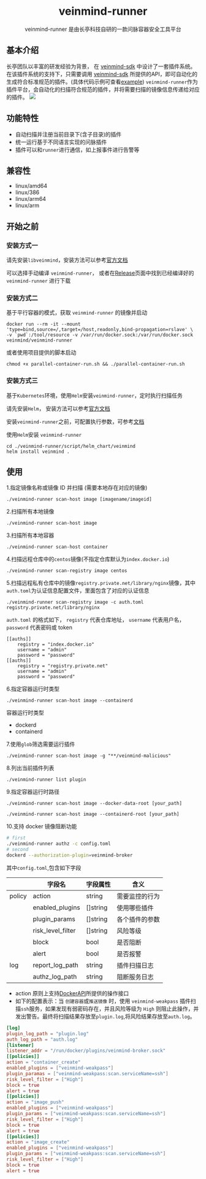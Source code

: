 <h1 align="center"> veinmind-runner </h1>

<p align="center">
veinmind-runner 是由长亭科技自研的一款问脉容器安全工具平台
</p>

## 基本介绍
长亭团队以丰富的研发经验为背景， 在 [veinmind-sdk]() 中设计了一套插件系统。
在该插件系统的支持下，只需要调用 [veinmind-sdk]() 所提供的API，即可自动化的生成符合标准规范的插件。(具体代码示例可查看[example](./example))
`veinmind-runner`作为插件平台，会自动化的扫描符合规范的插件，并将需要扫描的镜像信息传递给对应的插件。
![](https://dinfinite.oss-cn-beijing.aliyuncs.com/image/20220321150601.png)

## 功能特性

- 自动扫描并注册当前目录下(含子目录)的插件
- 统一运行基于不同语言实现的问脉插件
- 插件可以和`runner`进行通信，如上报事件进行告警等

## 兼容性

- linux/amd64
- linux/386
- linux/arm64
- linux/arm

## 开始之前

### 安装方式一

请先安装`libveinmind`，安装方法可以参考[官方文档](https://github.com/chaitin/libveinmind)

可以选择手动编译 `veinmind-runner`，
或者在[Release](https://github.com/chaitin/veinmind-tools/releases)页面中找到已经编译好的 `veinmind-runner` 进行下载

### 安装方式二

基于平行容器的模式，获取 `veinmind-runner` 的镜像并启动
```
docker run --rm -it --mount 'type=bind,source=/,target=/host,readonly,bind-propagation=rslave' \
-v `pwd`:/tool/resource -v /var/run/docker.sock:/var/run/docker.sock veinmind/veinmind-runner
```

或者使用项目提供的脚本启动
```
chmod +x parallel-container-run.sh && ./parallel-container-run.sh
```

### 安装方式三
基于`Kubernetes`环境，使用`Helm`安装`veinmind-runner`，定时执行扫描任务

请先安装`Helm`， 安装方法可以参考[官方文档](https://helm.sh/zh/docs/intro/install/)

安装`veinmind-runner`之前，可配置执行参数，可参考[文档](https://github.com/chaitin/veinmind-tools/blob/master/veinmind-runner/script/helm_chart/README.md)

使用`Helm`安装 `veinmind-runner`

```
cd ./veinmind-runner/script/helm_chart/veinmind
helm install veinmind .
```

## 使用

1.指定镜像名称或镜像 ID 并扫描 (需要本地存在对应的镜像)

```
./veinmind-runner scan-host image [imagename/imageid]
```

2.扫描所有本地镜像

```
./veinmind-runner scan-host image
```

3.扫描所有本地容器

```
./veinmind-runner scan-host container
```

4.扫描远程仓库中的`centos`镜像(不指定仓库默认为`index.docker.io`)

```
./veinmind-runner scan-registry image centos
```

5.扫描远程私有仓库中的镜像`registry.private.net/library/nginx`镜像，其中`auth.toml`为认证信息配置文件，里面包含了对应的认证信息

```
./veinmind-runner scan-registry image -c auth.toml registry.private.net/library/nginx
```

`auth.toml` 的格式如下， `registry` 代表仓库地址， `username` 代表用户名， `password` 代表密码或 token
```
[[auths]]
	registry = "index.docker.io"
	username = "admin"
	password = "password"
[[auths]]
	registry = "registry.private.net"
	username = "admin"
	password = "password"
```

6.指定容器运行时类型

```
./veinmind-runner scan-host image --containerd
```

容器运行时类型
- dockerd
- containerd


7.使用`glob`筛选需要运行插件
```
./veinmind-runner scan-host image -g "**/veinmind-malicious"
```

8.列出当前插件列表
```
./veinmind-runner list plugin
```

9.指定容器运行时路径
```
./veinmind-runner scan-host image --docker-data-root [your_path]
```
```
./veinmind-runner scan-host image --containerd-root [your_path]
```

10.支持 docker 镜像阻断功能
```bash
# first
./veinmind-runner authz -c config.toml 
# second
dockerd --authorization-plugin=veinmind-broker
```
其中`config.toml`,包含如下字段

|  | **字段名**           | **字段属性** | **含义**  |
|----------|-------------------|----------|---------|
| policy   | action            | string   | 需要监控的行为 |
|          | enabled_plugins   | []string | 使用哪些插件  |
|          | plugin_params     | []string | 各个插件的参数 |
|          | risk_level_filter | []string | 风险等级    |
|          | block             | bool     | 是否阻断    |
|          | alert             | bool     | 是否报警    |
| log      | report_log_path   | string   | 插件扫描日志  |
|          | authz_log_path    | string   | 阻断服务日志  |

- action 原则上支持[DockerAPI](https://docs.docker.com/engine/api/v1.41/#operation/)所提供的操作接口
- 如下的配置表示：当 `创建容器`或`推送镜像` 时，使用 `veinmind-weakpass` 插件扫描`ssh`服务，如果发现有弱密码存在，并且风险等级为 `High` 则阻止此操作，并发出警告。最终将扫描结果存放至`plugin.log`,将风险结果存放至`auth.log`。

``` toml
[log]
plugin_log_path = "plugin.log"
auth_log_path = "auth.log"
[listener]
listener_addr = "/run/docker/plugins/veinmind-broker.sock"
[[policies]]
action = "container_create"
enabled_plugins = ["veinmind-weakpass"]
plugin_paramas = ["veinmind-weakpass:scan.serviceName=ssh"]
risk_level_filter = ["High"]
block = true
alert = true
[[policies]]
action = "image_push"
enabled_plugins = ["veinmind-weakpass"]
plugin_params = ["veinmind-weakpass:scan.serviceName=ssh"]
risk_level_filter = ["High"]
block = true
alert = true
[[policies]]
action = "image_create"
enabled_plugins = ["veinmind-weakpass"]
plugin_params = ["veinmind-weakpass:scan.serviceName=ssh"]
risk_level_filter = ["High"]
block = true
alert = true
```